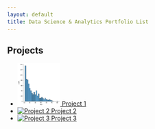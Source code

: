 ```yaml
---
layout: default
title: Data Science & Analytics Portfolio List
---
```


<h2>Projects</h2>
<ul>
  <li>
        <a href="[https://github.com/your-github-profile/project1-repo](https://github.com/AngadKannaujiya/Logistics-Regression/blob/main/Pima%20Indian%20Diabetes.ipynb)">
          <img src="/images/thumbnail.png" alt="Project 1" style="width: 100px; height: 100px;">
          Project 1
        </a>
      </li>
      <li>
        <a href="https://github.com/your-github-profile/project2-repo">
          <img src="/images/project2-thumbnail.jpg" alt="Project 2" style="width: 100px; height: 100px;">
          Project 2
        </a>
      </li>
      <li>
        <a href="https://github.com/your-github-profile/project3-repo">
          <img src="/images/project3-thumbnail.jpg" alt="Project 3" style="width: 100px; height: 100px;">
          Project 3
        </a>
      </li>
      <!-- Add more projects as needed -->
    </ul>
  </div>
</div>

